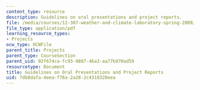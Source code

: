 ```yaml
---
content_type: resource
description: Guidelines on oral presentations and project reports.
file: /media/courses/12-307-weather-and-climate-laboratory-spring-2009/7db8dafa4eeaf76a2a282c4318320eea_report.pdf
file_type: application/pdf
learning_resource_types:
- Projects
ocw_type: OCWFile
parent_title: Projects
parent_type: CourseSection
parent_uid: 02f674ca-fc93-9887-46a3-aa77b970ad59
resourcetype: Document
title: Guidelines on Oral Presentations and Project Reports
uid: 7db8dafa-4eea-f76a-2a28-2c4318320eea
---
```

